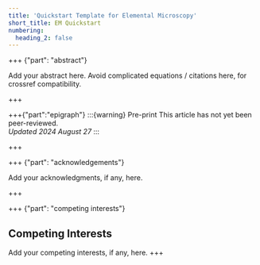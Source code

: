 ```yaml
---
title: 'Quickstart Template for Elemental Microscopy'
short_title: EM Quickstart
numbering:
  heading_2: false
---
```


+++ {"part": "abstract"} 

Add your abstract here.
Avoid complicated equations / citations here, for crossref compatibility.

+++


+++{"part":"epigraph"}
:::{warning} Pre-print
This article has not yet been peer-reviewed.  
_Updated 2024 August 27_
:::

+++

+++ {"part": "acknowledgements"} 

Add your acknowledgments, if any, here.

+++

+++ {"part": "competing interests"} 
## Competing Interests

Add your competing interests, if any, here.
+++
